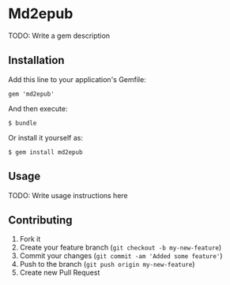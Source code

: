 # Md2epub

TODO: Write a gem description

## Installation

Add this line to your application's Gemfile:

    gem 'md2epub'

And then execute:

    $ bundle

Or install it yourself as:

    $ gem install md2epub

## Usage

TODO: Write usage instructions here

## Contributing

1. Fork it
2. Create your feature branch (`git checkout -b my-new-feature`)
3. Commit your changes (`git commit -am 'Added some feature'`)
4. Push to the branch (`git push origin my-new-feature`)
5. Create new Pull Request
